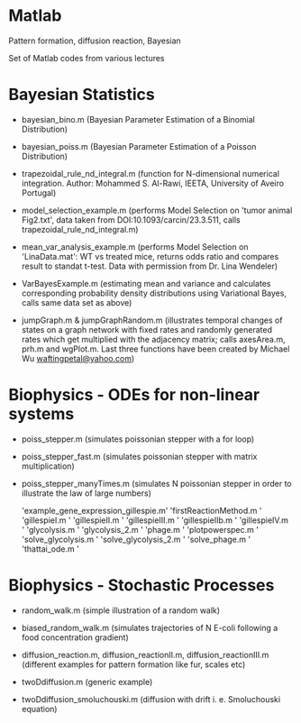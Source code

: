 # Matlab
Pattern formation, diffusion reaction, Bayesian 

Set of Matlab codes from various lectures

# Bayesian Statistics

- bayesian_bino.m (Bayesian Parameter Estimation of a Binomial Distribution)
- bayesian_poiss.m (Bayesian Parameter Estimation of a Poisson Distribution)

- trapezoidal_rule_nd_integral.m (function for N-dimensional numerical integration. Author: Mohammed S. Al-Rawi, IEETA, University of Aveiro Portugal)

- model_selection_example.m (performs Model Selection on 'tumor animal Fig2.txt', data taken from DOI:10.1093/carcin/23.3.511, calls trapezoidal_rule_nd_integral.m)

- mean_var_analysis_example.m (performs Model Selection on 'LinaData.mat': WT vs treated mice, returns odds ratio and compares result to standat t-test. Data with permission from Dr. Lina Wendeler)

- VarBayesExample.m (estimating mean and variance and calculates corresponding probability density distributions using Variational Bayes, calls same data set as above)

- jumpGraph.m & jumpGraphRandom.m (illustrates temporal changes of states on a graph network with fixed rates and randomly generated rates which get multiplied with the adjacency matrix; calls axesArea.m, prh.m and wgPlot.m. Last three functions have been created by Michael Wu waftingpetal@yahoo.com)


# Biophysics - ODEs for non-linear systems

- poiss_stepper.m (simulates poissonian stepper with a for loop)
  
- poiss_stepper_fast.m (simulates poissonian stepper with matrix multiplication)

- poiss_stepper_manyTimes.m (simulates N poissonian stepper in order to illustrate the law of large numbers)    

    'example_gene_expression_gillespie.m'
    'firstReactionMethod.m              '
    'gillespieI.m                       '
    'gillespieII.m                      '
    'gillespieIII.m                     '
    'gillespieIIb.m                     '
    'gillespieIV.m                      '
    'glycolysis.m                       '
    'glycolysis_2.m                     '
    'phage.m                            '
    'plotpowerspec.m                    '
     'solve_glycolysis.m                 '
    'solve_glycolysis_2.m               '
    'solve_phage.m                      '
    'thattai_ode.m                      '



# Biophysics - Stochastic Processes

- random_walk.m  (simple illustration of a random walk)

- biased_random_walk.m (simulates trajectories of N E-coli following a food concentration gradient)

- diffusion_reaction.m, diffusion_reactionII.m, diffusion_reactionIII.m (different examples for pattern formation like fur, scales etc)

- twoDdiffusion.m (generic example)

- twoDdiffusion_smoluchouski.m (diffusion with drift i. e. Smoluchouski equation)



